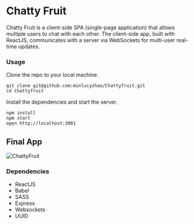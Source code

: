 Chatty Fruit
=====================

Chatty Fruit is a client-side SPA (single-page application) that allows multiple users to chat with each other. The client-side app, built with ReactJS, communicates with a server via WebSockets for multi-user real-time updates.

### Usage

Clone the repo to your local machine.
```
git clone git@github.com:minlucyzhao/Chattyfruit.git
cd Chattyfruit
```
Install the dependencies and start the server.
```
npm install
npm start
open http://localhost:3001
```

## Final App

![ChattyFruit](https://github.com/minlucyzhao/ChattyFruit/blob/master/build/chattyfruit.png)


### Dependencies

* ReactJS
* Babel
* SASS
* Express
* Websockets
* UUID

